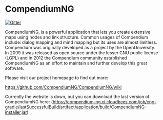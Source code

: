 CompendiumNG
============
[![Gitter](https://badges.gitter.im/Join%20Chat.svg)](https://gitter.im/CompendiumNG/CompendiumNG?utm_source=badge&utm_medium=badge&utm_campaign=pr-badge&utm_content=badge)

CompendiumNG, is a powerful application that lets you create extensive maps using nodes and link structure. Common usages of Compendium include: dialog mapping and mind mapping but its uses are almost limitless. Compendium was originally developed as a project by the OpenUniversity. In 2009 it was released as open source under the lesser GNU public license (LGPL) and in 2012 the Compendium community established CompendiumNG as an effort to maintain and further develop this great software.

Please visit our project homepage to find out more:

https://github.com/CompendiumNG/CompendiumNG/wiki

Currently the website is down, but you can download the last version of CompendiumNG here: (https://compendium-ng.ci.cloudbees.com/job/cng-gradle/lastSuccessfulBuild/artifact/application/build/CompendiumNG-installer.jar)
